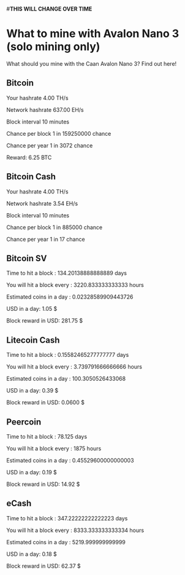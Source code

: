 #**THIS WILL CHANGE OVER TIME**

# What to mine with Avalon Nano 3 (solo mining only)
What should you mine with the Caan Avalon Nano 3? Find out here!

## Bitcoin

Your hashrate	4.00 TH/s

Network hashrate	637.00 EH/s

Block interval	10 minutes

Chance per block	1 in 159250000 chance

Chance per year	1 in 3072 chance

Reward: 6.25 BTC

## Bitcoin Cash

Your hashrate	4.00 TH/s

Network hashrate	3.54 EH/s

Block interval	10 minutes

Chance per block	1 in 885000 chance

Chance per year	1 in 17 chance

## Bitcoin SV

Time to hit a block : 134.20138888888889 days

You will hit a block every : 3220.833333333333 hours

Estimated coins in a day : 0.02328589909443726

USD in a day: 1.05 $

Block reward in USD: 281.75 $

## Litecoin Cash

Time to hit a block : 0.15582465277777777 days

You will hit a block every : 3.739791666666666 hours

Estimated coins in a day : 100.3050526433068

USD in a day: 0.39 $

Block reward in USD: 0.0600 $

## Peercoin

Time to hit a block : 78.125 days

You will hit a block every : 1875 hours

Estimated coins in a day : 0.45529600000000003

USD in a day: 0.19 $

Block reward in USD: 14.92 $

## eCash

Time to hit a block : 347.22222222222223 days

You will hit a block every : 8333.333333333334 hours

Estimated coins in a day : 5219.999999999999

USD in a day: 0.18 $

Block reward in USD: 62.37 $

